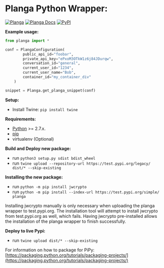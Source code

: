 Planga Python Wrapper:
======================

[![Planga](https://img.shields.io/badge/%F0%9F%98%8E%20planga-chat-ff00ff.svg)](http://www.planga.io/)
[![Planga Docs](https://img.shields.io/badge/planga-docs-lightgrey.svg)](http://www.planga.io/docs)
[![PyPI](https://img.shields.io/pypi/v/planga.svg)](https://pypi.org/project/planga/)


**Example usage:**


```python
from planga import *

conf = PlangaConfiguration(
        public_api_id="foobar",
        private_api_key="ePxoM3OTkW1z6j84JDurqw",
        conversation_id="general",
        current_user_id="1234",
        current_user_name="Bob",
        container_id="my_container_div"
    )

snippet = Planga.get_planga_snippet(conf)
```


**Setup:**


* Install Twine: `pip install twine`


**Requirements:**


* [Python](https://www.python.org/) >= 2.7.x.
* [pip](http://www.pip-installer.org)
* virtualenv (Optional)


**Build and Deploy new package:**


* run `python3 setup.py sdist bdist_wheel`
* run `twine upload --repository-url https://test.pypi.org/legacy/ dist/* --skip-existing`


**Installing the new package:**


* run `python -m pip install jwcrypto`
* run `python -m pip install --index-url https://test.pypi.org/simple/ planga`

Installing jwcrypto manually is only necessary when uploading the planga wrapper to test.pypi.org. The installation tool will attempt to install jwcrypto from test.pypi.org as well, which fails. Having jwcrypto pre-installed allows the installation of the planga wrapper to finish successfully.

**Deploy to live Pypi:**

* run `twine upload dist/* --skip-existing`

For information on how to package for PiPy:
[https://packaging.python.org/tutorials/packaging-projects/](https://packaging.python.org/tutorials/packaging-projects/)